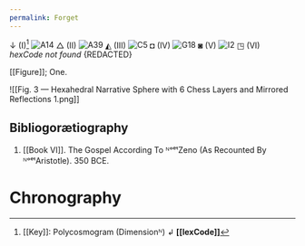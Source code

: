 ```yaml
---
permalink: Forget
---
```

↓ (I)[^k]
![A14](https://en.wikipedia.org/w/extensions/wikihiero/img/hiero_A14.png?a6a84 "A14")
△ (II)
![A39](https://en.wikipedia.org/w/extensions/wikihiero/img/hiero_A39.png?20b9f "A39")
◭ (III)
![C5](https://en.wikipedia.org/w/extensions/wikihiero/img/hiero_C5.png?b8a25 "C5")
◘ (IV)
![G18](https://en.wikipedia.org/w/extensions/wikihiero/img/hiero_G18.png?77ad1 "G18")
◙ (V)
![I2](https://en.wikipedia.org/w/extensions/wikihiero/img/hiero_I2.png?3e31b "I2")
◳ (VI)
*hexCode not found*
{REDACTED}

[[Figure]]; One. 

![[Fig. 3 — Hexahedral Narrative Sphere with 6 Chess Layers and Mirrored Reflections 1.png]]



Bibliogorætiography
--

1. [[Book VI]]. The Gospel According To ᴺᵒᵉᵗZeno (As Recounted By ᴺᵒᵉᵗAristotle). 350 BCE. 
# Chronography

[^k]: [[Key]]: Polycosmogram (Dimensionᴺ) ↲ **[[lexCode]]**  